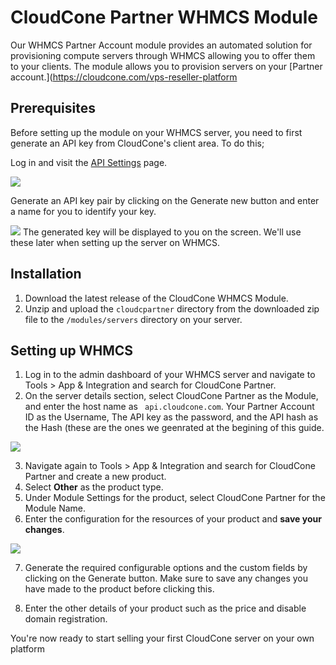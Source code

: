 # CloudCone Partner WHMCS Module

Our WHMCS Partner Account module provides an automated solution for provisioning compute servers through WHMCS allowing you to offer them to your clients. The module allows you to provision servers on your [Partner account.](https://cloudcone.com/vps-reseller-platform

## Prerequisites

Before setting up the module on your WHMCS server, you need to first generate an API key from CloudCone's client area. To do this;

Log in and visit the [API Settings](https://app.cloudcone.com/user/api) page.

![](https://storage.crisp.chat/users/helpdesk/website/2d4cd5516f670e00/screenshot3_skii3r.png)

Generate an API key pair by clicking on the Generate new button and enter a name for you to identify your key.

![](https://storage.crisp.chat/users/helpdesk/website/b4a6582f-f407-4054-b73c-d6e4bf698b1e/41921562-b130-4689-af86-8c4cb0273441.jpg)
The generated key will be displayed to you on the screen. We'll use these later when setting up the server on WHMCS.


## Installation

1. Download the latest release of the CloudCone WHMCS Module.
2. Unzip and upload the `cloudcpartner` directory from the downloaded zip file to the `/modules/servers` directory on your server.


## Setting up WHMCS

1. Log in to the admin dashboard of your WHMCS server and navigate to Tools > App & Integration and search for CloudCone Partner.
2. On the server details section, select CloudCone Partner as the Module, and enter the host name as ` api.cloudcone.com`. Your Partner Account ID as the Username, The API key as the password, and the API hash as the Hash (these are the ones we geenrated at the begining of this guide.

![](https://storage.crisp.chat/users/helpdesk/website/2d4cd5516f670e00/screenshot1_18hh8l.png)

3. Navigate again to Tools > App & Integration and search for CloudCone Partner and create a new product.
4. Select **Other** as the product type.
5. Under Module Settings for the product, select CloudCone Partner for the Module Name.
6. Enter the configuration for the resources of your product and **save your changes**. 

![](https://storage.crisp.chat/users/helpdesk/website/2d4cd5516f670e00/screenshot2_qu1k0n.png)

7. Generate the required configurable options and the custom fields by clicking on the Generate button. Make sure to save any changes you have made to the product before clicking this.

8. Enter the other details of your product such as the price and disable domain registration. 

You're now ready to start selling your first CloudCone server on your own platform

